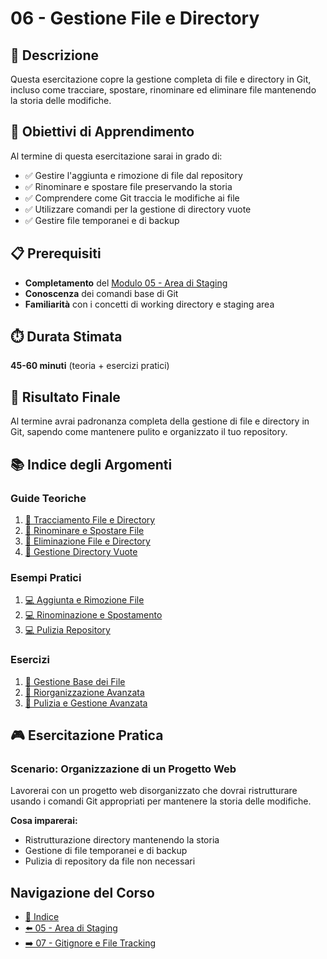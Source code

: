# 06 - Gestione File e Directory

## 📖 Descrizione

Questa esercitazione copre la gestione completa di file e directory in Git, incluso come tracciare, spostare, rinominare ed eliminare file mantenendo la storia delle modifiche.

## 🎯 Obiettivi di Apprendimento

Al termine di questa esercitazione sarai in grado di:

- ✅ Gestire l'aggiunta e rimozione di file dal repository
- ✅ Rinominare e spostare file preservando la storia
- ✅ Comprendere come Git traccia le modifiche ai file
- ✅ Utilizzare comandi per la gestione di directory vuote
- ✅ Gestire file temporanei e di backup

## 📋 Prerequisiti

- **Completamento** del [Modulo 05 - Area di Staging](../05-Area-di-Staging/)
- **Conoscenza** dei comandi base di Git
- **Familiarità** con i concetti di working directory e staging area

## ⏱️ Durata Stimata

**45-60 minuti** (teoria + esercizi pratici)

## 🎯 Risultato Finale

Al termine avrai padronanza completa della gestione di file e directory in Git, sapendo come mantenere pulito e organizzato il tuo repository.

## 📚 Indice degli Argomenti

### Guide Teoriche
1. [📖 Tracciamento File e Directory](./guide/01-tracciamento-file.md)
2. [📖 Rinominare e Spostare File](./guide/02-rinominare-spostare.md)
3. [📖 Eliminazione File e Directory](./guide/03-eliminazione-file.md)
4. [📖 Gestione Directory Vuote](./guide/04-directory-vuote.md)

### Esempi Pratici
1. [💻 Aggiunta e Rimozione File](./esempi/01-aggiunta-rimozione.md)
2. [💻 Rinominazione e Spostamento](./esempi/02-rinominazione-spostamento.md)
3. [💻 Pulizia Repository](./esempi/03-pulizia-repository.md)

### Esercizi
1. [🎯 Gestione Base dei File](./esercizi/01-esercizio-base.md)
2. [🎯 Riorganizzazione Avanzata](./esercizi/02-esercizio-intermedio.md)
3. [🎯 Pulizia e Gestione Avanzata](./esercizi/03-esercizio-avanzato.md)

## 🎮 Esercitazione Pratica

### Scenario: Organizzazione di un Progetto Web

Lavorerai con un progetto web disorganizzato che dovrai ristrutturare usando i comandi Git appropriati per mantenere la storia delle modifiche.

**Cosa imparerai:**
- Ristrutturazione directory mantenendo la storia
- Gestione di file temporanei e di backup
- Pulizia di repository da file non necessari

## Navigazione del Corso
- [📑 Indice](../README.md)
- [⬅️ 05 - Area di Staging](../05-Area-di-Staging/)
- [➡️ 07 - Gitignore e File Tracking](../07-Gitignore-e-File-Tracking/)
